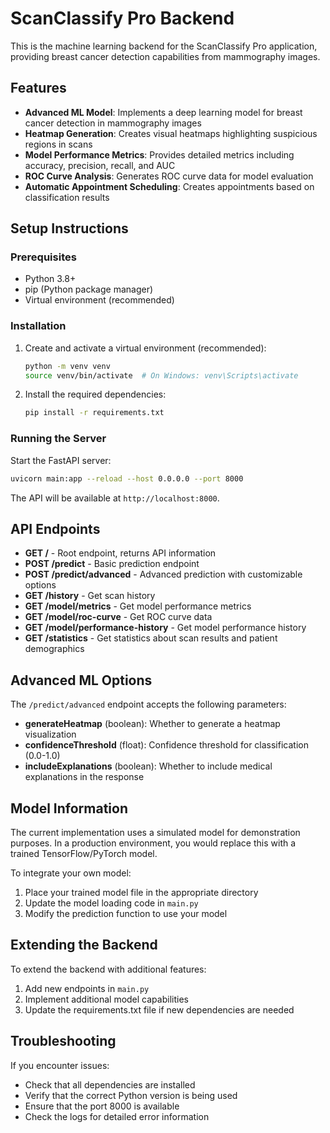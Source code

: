 # ScanClassify Pro Backend

This is the machine learning backend for the ScanClassify Pro application, providing breast cancer detection capabilities from mammography images.

## Features

- **Advanced ML Model**: Implements a deep learning model for breast cancer detection in mammography images
- **Heatmap Generation**: Creates visual heatmaps highlighting suspicious regions in scans
- **Model Performance Metrics**: Provides detailed metrics including accuracy, precision, recall, and AUC
- **ROC Curve Analysis**: Generates ROC curve data for model evaluation
- **Automatic Appointment Scheduling**: Creates appointments based on classification results

## Setup Instructions

### Prerequisites

- Python 3.8+
- pip (Python package manager)
- Virtual environment (recommended)

### Installation

1. Create and activate a virtual environment (recommended):
   ```bash
   python -m venv venv
   source venv/bin/activate  # On Windows: venv\Scripts\activate
   ```

2. Install the required dependencies:
   ```bash
   pip install -r requirements.txt
   ```

### Running the Server

Start the FastAPI server:
```bash
uvicorn main:app --reload --host 0.0.0.0 --port 8000
```

The API will be available at `http://localhost:8000`.

## API Endpoints

- **GET /** - Root endpoint, returns API information
- **POST /predict** - Basic prediction endpoint
- **POST /predict/advanced** - Advanced prediction with customizable options
- **GET /history** - Get scan history
- **GET /model/metrics** - Get model performance metrics
- **GET /model/roc-curve** - Get ROC curve data
- **GET /model/performance-history** - Get model performance history
- **GET /statistics** - Get statistics about scan results and patient demographics

## Advanced ML Options

The `/predict/advanced` endpoint accepts the following parameters:

- **generateHeatmap** (boolean): Whether to generate a heatmap visualization
- **confidenceThreshold** (float): Confidence threshold for classification (0.0-1.0)
- **includeExplanations** (boolean): Whether to include medical explanations in the response

## Model Information

The current implementation uses a simulated model for demonstration purposes. In a production environment, you would replace this with a trained TensorFlow/PyTorch model.

To integrate your own model:

1. Place your trained model file in the appropriate directory
2. Update the model loading code in `main.py`
3. Modify the prediction function to use your model

## Extending the Backend

To extend the backend with additional features:

1. Add new endpoints in `main.py`
2. Implement additional model capabilities
3. Update the requirements.txt file if new dependencies are needed

## Troubleshooting

If you encounter issues:

- Check that all dependencies are installed
- Verify that the correct Python version is being used
- Ensure that the port 8000 is available
- Check the logs for detailed error information
